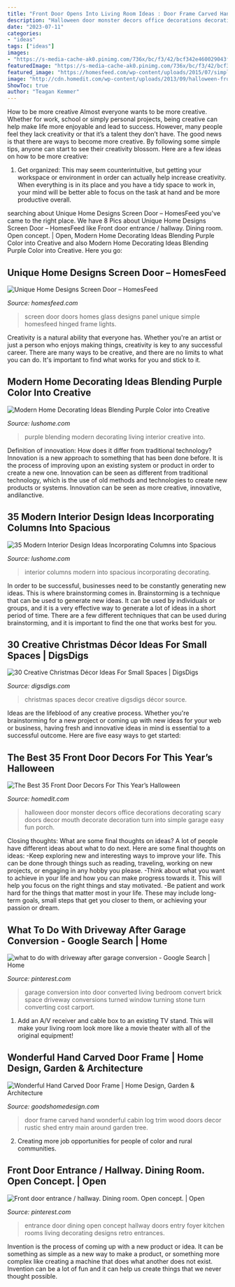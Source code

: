 ```yaml
---
title: "Front Door Opens Into Living Room Ideas : Door Frame Carved Hand Wonderful Cabin Log Trim Wood Doors Decor Rustic Shed Entry Main Around Garden Tree"
description: "Halloween door monster decors office decorations decorating scary doors decor mouth decorate decoration turn into simple garage easy fun porch"
date: "2023-07-11"
categories:
- "ideas"
tags: ["ideas"]
images:
- "https://s-media-cache-ak0.pinimg.com/736x/bc/f3/42/bcf342e460029043ff69dc50ec25e4b8.jpg"
featuredImage: "https://s-media-cache-ak0.pinimg.com/736x/bc/f3/42/bcf342e460029043ff69dc50ec25e4b8.jpg"
featured_image: "https://homesfeed.com/wp-content/uploads/2015/07/simple-hinged-wood-screen-door-in-black-color-with-larger-sidelights-and-crafted-glass-panel.jpg"
image: "http://cdn.homedit.com/wp-content/uploads/2013/09/halloween-front-door.jpg"
ShowToc: true
author: "Teagan Kemmer"
---
```



How to be more creative
Almost everyone wants to be more creative. Whether for work, school or simply personal projects, being creative can help make life more enjoyable and lead to success. However, many people feel they lack creativity or that it’s a talent they don’t have. The good news is that there are ways to become more creative. By following some simple tips, anyone can start to see their creativity blossom.
Here are a few ideas on how to be more creative:

1) Get organized: This may seem counterintuitive, but getting your workspace or environment in order can actually help increase creativity. When everything is in its place and you have a tidy space to work in, your mind will be better able to focus on the task at hand and be more productive overall.

	

		
searching about Unique Home Designs Screen Door – HomesFeed you've came to the right place. We have 8 Pics about Unique Home Designs Screen Door – HomesFeed like Front door entrance / hallway. Dining room. Open concept. | Open, Modern Home Decorating Ideas Blending Purple Color into Creative and also Modern Home Decorating Ideas Blending Purple Color into Creative. Here you go:
		
    
## Unique Home Designs Screen Door – HomesFeed

<img loading=lazy src="https://homesfeed.com/wp-content/uploads/2015/07/simple-hinged-wood-screen-door-in-black-color-with-larger-sidelights-and-crafted-glass-panel.jpg" onerror="this.onerror=null;this.src='https://tse2.mm.bing.net/th?id=OIP.yyMSY2HqkrHW49NAKUcGtwHaJ4&amp;pid=15.1';" alt="Unique Home Designs Screen Door – HomesFeed">

_Source: homesfeed.com_

>screen door doors homes glass designs panel unique simple homesfeed hinged frame lights. 

	

Creativity is a natural ability that everyone has. Whether you're an artist or just a person who enjoys making things, creativity is key to any successful career. There are many ways to be creative, and there are no limits to what you can do. It's important to find what works for you and stick to it.

    
## Modern Home Decorating Ideas Blending Purple Color Into Creative

<img loading=lazy src="https://www.lushome.com/wp-content/uploads/2013/05/purple-color-living-room-decorating-ideas-2.jpg" onerror="this.onerror=null;this.src='https://tse1.mm.bing.net/th?id=OIP._Ww-vbYpApAOAsLy186XFwAAAA&amp;pid=15.1';" alt="Modern Home Decorating Ideas Blending Purple Color into Creative">

_Source: lushome.com_

>purple blending modern decorating living interior creative into. 

	

Definition of innovation: How does it differ from traditional technology?
Innovation is a new approach to something that has been done before. It is the process of improving upon an existing system or product in order to create a new one. Innovation can be seen as different from traditional technology, which is the use of old methods and technologies to create new products or systems. Innovation can be seen as more creative, innovative, andilanctive.

    
## 35 Modern Interior Design Ideas Incorporating Columns Into Spacious

<img loading=lazy src="http://www.lushome.com/wp-content/uploads/2013/10/modern-interior-design-decorating-with-columns-14.jpg" onerror="this.onerror=null;this.src='https://tse4.mm.bing.net/th?id=OIP.ZMmVIfEPXuAnjN9l92t-qwHaE7&amp;pid=15.1';" alt="35 Modern Interior Design Ideas Incorporating Columns into Spacious">

_Source: lushome.com_

>interior columns modern into spacious incorporating decorating. 

	

In order to be successful, businesses need to be constantly generating new ideas. This is where brainstorming comes in. Brainstorming is a technique that can be used to generate new ideas. It can be used by individuals or groups, and it is a very effective way to generate a lot of ideas in a short period of time. There are a few different techniques that can be used during brainstorming, and it is important to find the one that works best for you.

    
## 30 Creative Christmas Décor Ideas For Small Spaces | DigsDigs

<img loading=lazy src="http://www.digsdigs.com/photos/creative-hristmas-decor-ideas-for-small-spaces-30.jpg" onerror="this.onerror=null;this.src='https://tse3.mm.bing.net/th?id=OIP.MUYbnZfuRWu9gaPs_N-dSAHaH0&amp;pid=15.1';" alt="30 Creative Christmas Décor Ideas For Small Spaces | DigsDigs">

_Source: digsdigs.com_

>christmas spaces decor creative digsdigs décor source. 

	

Ideas are the lifeblood of any creative process. Whether you're brainstorming for a new project or coming up with new ideas for your web or business, having fresh and innovative ideas in mind is essential to a successful outcome. Here are five easy ways to get started: 

    
## The Best 35 Front Door Decors For This Year’s Halloween

<img loading=lazy src="http://cdn.homedit.com/wp-content/uploads/2013/09/halloween-front-door.jpg" onerror="this.onerror=null;this.src='https://tse4.mm.bing.net/th?id=OIP.TBr1TwGzbWejmoOmdAqD2gHaLH&amp;pid=15.1';" alt="The Best 35 Front Door Decors For This Year’s Halloween">

_Source: homedit.com_

>halloween door monster decors office decorations decorating scary doors decor mouth decorate decoration turn into simple garage easy fun porch. 

	

Closing thoughts: What are some final thoughts on ideas?
A lot of people have different ideas about what to do next. Here are some final thoughts on ideas: 
-Keep exploring new and interesting ways to improve your life. This can be done through things such as reading, traveling, working on new projects, or engaging in any hobby you please.
-Think about what you want to achieve in your life and how you can make progress towards it. This will help you focus on the right things and stay motivated. 
-Be patient and work hard for the things that matter most in your life. These may include long-term goals, small steps that get you closer to them, or achieving your passion or dream.

    
## What To Do With Driveway After Garage Conversion - Google Search | Home

<img loading=lazy src="https://s-media-cache-ak0.pinimg.com/736x/bc/f3/42/bcf342e460029043ff69dc50ec25e4b8.jpg" onerror="this.onerror=null;this.src='https://tse4.mm.bing.net/th?id=OIP.658_F7Rjw7mll5qCDsVsYwAAAA&amp;pid=15.1';" alt="what to do with driveway after garage conversion - Google Search | Home">

_Source: pinterest.com_

>garage conversion into door converted living bedroom convert brick space driveway conversions turned window turning stone turn converting cost carport. 

	

1. Add an A/V receiver and cable box to an existing TV stand. This will make your living room look more like a movie theater with all of the original equipment!

    
## Wonderful Hand Carved Door Frame | Home Design, Garden &amp; Architecture

<img loading=lazy src="http://goodshomedesign.com/wp-content/uploads/2013/01/hand-carved-door-frame.jpg" onerror="this.onerror=null;this.src='https://tse2.mm.bing.net/th?id=OIP.dNtnK71IzYvLdkAuMTifMwHaLH&amp;pid=15.1';" alt="Wonderful Hand Carved Door Frame | Home Design, Garden &amp; Architecture">

_Source: goodshomedesign.com_

>door frame carved hand wonderful cabin log trim wood doors decor rustic shed entry main around garden tree. 

	

2. Creating more job opportunities for people of color and rural communities. 

    
## Front Door Entrance / Hallway. Dining Room. Open Concept. | Open

<img loading=lazy src="https://i.pinimg.com/originals/16/c6/86/16c6868a0c97abf71c08a381b45e1ca3.jpg" onerror="this.onerror=null;this.src='https://tse1.mm.bing.net/th?id=OIP.pZm8zUnDalo7QMM9cJ2vdgHaFj&amp;pid=15.1';" alt="Front door entrance / hallway. Dining room. Open concept. | Open">

_Source: pinterest.com_

>entrance door dining open concept hallway doors entry foyer kitchen rooms living decorating designs retro entrances. 

	

Invention is the process of coming up with a new product or idea. It can be something as simple as a new way to make a product, or something more complex like creating a machine that does what another does not exist. Invention can be a lot of fun and it can help us create things that we never thought possible.

